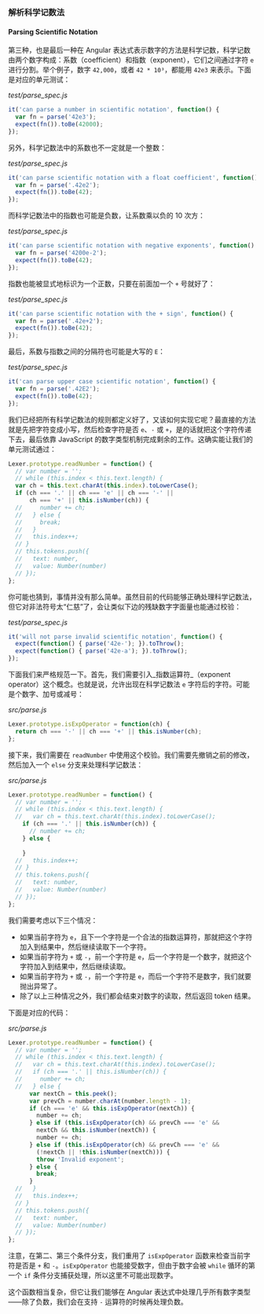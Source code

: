 ### 解析科学记数法
#### Parsing Scientific Notation

第三种，也是最后一种在 Angular 表达式表示数字的方法是科学记数，科学记数由两个数字构成：系数（coefficient）和指数（exponent），它们之间通过字符 `e` 进行分割。举个例子，数字 `42,000`，或者 `42 * 10³`，都能用 `42e3` 来表示。下面是对应的单元测试：

_test/parse_spec.js_

```js
it('can parse a number in scientific notation', function() {
  var fn = parse('42e3');
  expect(fn()).toBe(42000);
});
```

另外，科学记数法中的系数也不一定就是一个整数：

_test/parse_spec.js_

```js
it('can parse scientific notation with a float coefficient', function() {
  var fn = parse('.42e2');
  expect(fn()).toBe(42);
});
```

而科学记数法中的指数也可能是负数，让系数乘以负的 10 次方：

_test/parse_spec.js_

```js
it('can parse scientific notation with negative exponents', function() {
  var fn = parse('4200e-2');
  expect(fn()).toBe(42);
});
```

指数也能被显式地标识为一个正数，只要在前面加一个 `+` 号就好了：

_test/parse_spec.js_

```js
it('can parse scientific notation with the + sign', function() {
  var fn = parse('.42e+2');
  expect(fn()).toBe(42);
});
```

最后，系数与指数之间的分隔符也可能是大写的 `E`：

_test/parse_spec.js_

```js
it('can parse upper case scientific notation', function() {
  var fn = parse('.42E2');
  expect(fn()).toBe(42);
});
```

我们已经把所有科学记数法的规则都定义好了，又该如何实现它呢？最直接的方法就是先把字符变成小写，然后检查字符是否 `e`、`-` 或 `+`，是的话就把这个字符传递下去，最后依靠 JavaScript 的数字类型机制完成剩余的工作。这确实能让我们的单元测试通过：

```js
Lexer.prototype.readNumber = function() {
  // var number = '';
  // while (this.index < this.text.length) {
  var ch = this.text.charAt(this.index).toLowerCase();
  if (ch === '.' || ch === 'e' || ch === '-' ||
      ch === '+' || this.isNumber(ch)) {
  //     number += ch;
  //   } else {
  //     break;
  //   }
  //   this.index++;
  // }
  // this.tokens.push({
  //   text: number,
  //   value: Number(number)
  // });
};
```

你可能也猜到，事情并没有那么简单。虽然目前的代码能够正确处理科学记数法，但它对非法符号太“仁慈”了，会让类似下边的残缺数字字面量也能通过校验：

_test/parse_spec.js_

```js
it('will not parse invalid scientific notation', function() {
  expect(function() { parse('42e-'); }).toThrow();
  expect(function() { parse('42e-a'); }).toThrow();
});
```

下面我们来严格规范一下。首先，我们需要引入_指数运算符_（exponent operator）这个概念。也就是说，允许出现在科学记数法 `e` 字符后的字符。可能是个数字、加号或减号：

_src/parse.js_

```js
Lexer.prototype.isExpOperator = function(ch) {
  return ch === '-' || ch === '+' || this.isNumber(ch);
};
```

接下来，我们需要在 `readNumber` 中使用这个校验。我们需要先撤销之前的修改，然后加入一个 `else` 分支来处理科学记数法：

_src/parse.js_

```js
Lexer.prototype.readNumber = function() {
  // var number = '';
  // while (this.index < this.text.length) {
  //   var ch = this.text.charAt(this.index).toLowerCase();
    if (ch === '.' || this.isNumber(ch)) {
      // number += ch;
    } else {
      
    }
  //   this.index++;
  // }
  // this.tokens.push({
  //   text: number,
  //   value: Number(number)
  // });
};
```

我们需要考虑以下三个情况：

- 如果当前字符为 `e`，且下一个字符是一个合法的指数运算符，那就把这个字符加入到结果中，然后继续读取下一个字符。
- 如果当前字符为 `+` 或 `-`，前一个字符是 `e`，后一个字符是一个数字，就把这个字符加入到结果中，然后继续读取。
- 如果当前字符为 `+` 或 `-`，前一个字符是 `e`，而后一个字符不是数字，我们就要抛出异常了。
- 除了以上三种情况之外，我们都会结束对数字的读取，然后返回 token 结果。

下面是对应的代码：

_src/parse.js_

```js
Lexer.prototype.readNumber = function() {
  // var number = '';
  // while (this.index < this.text.length) {
  //   var ch = this.text.charAt(this.index).toLowerCase();
  //   if (ch === '.' || this.isNumber(ch)) {
  //     number += ch;
  //   } else {
      var nextCh = this.peek();
      var prevCh = number.charAt(number.length - 1);
      if (ch === 'e' && this.isExpOperator(nextCh)) {
        number += ch;
      } else if (this.isExpOperator(ch) && prevCh === 'e' &&
        nextCh && this.isNumber(nextCh)) {
        number += ch;
      } else if (this.isExpOperator(ch) && prevCh === 'e' &&
        (!nextCh || !this.isNumber(nextCh))) {
        throw 'Invalid exponent';
      } else {
        break;
      }
  //   }
  //   this.index++;
  // }
  // this.tokens.push({
  //   text: number,
  //   value: Number(number)
  // });
};
```

注意，在第二、第三个条件分支，我们重用了 `isExpOperator` 函数来检查当前字符是否是 `+` 和 `-`。`isExpOperator` 也能接受数字，但由于数字会被 `while` 循环的第一个 `if` 条件分支捕获处理，所以这里不可能出现数字。

这个函数相当复杂，但它让我们能够在 Angular 表达式中处理几乎所有数字类型——除了负数，我们会在支持 `-` 运算符的时候再处理负数。